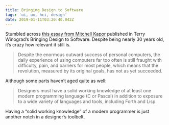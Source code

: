 ```yaml
---
title: Bringing Design to Software
tags: 'ui, ux, hci, design'
date: 2019-01-11T03:20:40.042Z
---
```

  Stumbled across [this essay from Mitchell
  Kapor](https://hci.stanford.edu/publications/bds/1-kapor.html) published in
  Terry Winograd’s Bringing Design to Software. Despite being nearly 30 years
  old, it’s crazy how relevant it still is.

  > Despite the enormous outward success of personal computers, the daily
  experience of using computers far too often is still fraught with difficulty,
  pain, and barriers for most people, which means that the revolution, measured
  by its original goals, has not as yet succeeded.

  Although some parts haven’t aged quite as well:

  > Designers must have a solid working knowledge of at least one modern
  programming language (C or Pascal) in addition to exposure to a wide variety
  of languages and tools, including Forth and Lisp.

  Having a “solid working knowledge” of a modern programmer is just another
  notch in a designer’s toolbelt.
